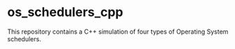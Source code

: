 # **os_schedulers_cpp**
This repository contains a C++ simulation of four types of Operating System schedulers.
